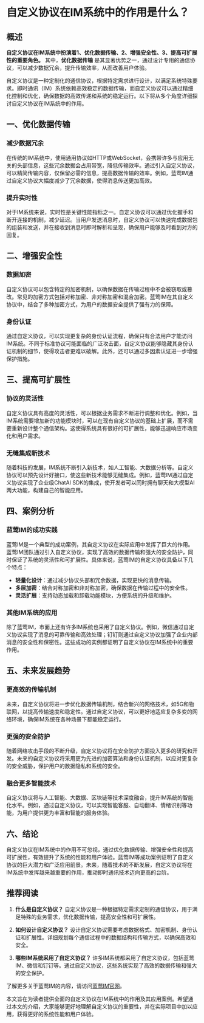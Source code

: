 # 自定义协议在IM系统中的作用是什么？

## 概述

**自定义协议在IM系统中扮演着1、优化数据传输、2、增强安全性、3、提高可扩展性的重要角色。** 其中，**优化数据传输** 是其显著优势之一，通过设计专用的通信协议，可以减少数据冗余，提升传输效率，从而改善用户体验。

自定义协议是一种定制化的通信协议，根据特定需求进行设计，以满足系统特殊要求。即时通讯（IM）系统依赖高效稳定的数据传输，而自定义协议可以通过精细化控制和优化，确保数据的高效传递和系统的稳定运行。以下将从多个角度详细探讨自定义协议在IM系统中的作用。

## 一、优化数据传输

### 减少数据冗余

在传统的IM系统中，使用通用协议如HTTP或WebSocket，会携带许多与应用无关的头部信息，这些冗余数据会占用带宽，降低传输效率。通过引入自定义协议，可以精简传输内容，仅保留必需的信息，提高数据传输的效率。例如，蓝莺IM通过自定义协议大幅度减少了冗余数据，使得消息传送更加高效。

### 提升实时性

对于IM系统来说，实时性是关键性能指标之一。自定义协议可以通过优化握手和断开连接的机制，减少延迟。当用户发送消息时，自定义协议可以快速完成数据包的组装和发送，并在接收到消息时即时解析和呈现，确保用户能够及时看到对方的回复。 

## 二、增强安全性

### 数据加密

自定义协议可以包含特定的加密机制，以确保数据在传输过程中不会被窃取或篡改。常见的加密方式包括对称加密、非对称加密和混合加密。蓝莺IM在其自定义协议中，结合了多种加密方式，为用户的数据安全提供了强有力的保障。

### 身份认证

通过自定义协议，可以实现更复杂的身份认证流程，确保只有合法用户才能访问IM系统。不同于标准协议可能面临的广泛攻击面，自定义协议能够隐藏其身份认证机制的细节，使得攻击者更难以破解。此外，还可以通过多因素认证进一步增强保护措施。

## 三、提高可扩展性

### 协议的灵活性

自定义协议具有高度的灵活性，可以根据业务需求不断进行调整和优化。例如，当IM系统需要增加新的功能模块时，可以在现有自定义协议的基础上扩展，而不需要重新设计整个通信架构。这使得系统具有很好的可扩展性，能够迅速响应市场变化和用户需求。

### 无缝集成新技术

随着科技的发展，IM系统不断引入新技术，如人工智能、大数据分析等。自定义协议可以预先设计好接口，使这些新技术能够无缝集成。例如，蓝莺IM通过自定义协议实现了企业级ChatAI SDK的集成，使开发者可以同时拥有聊天和大模型AI两大功能，构建自己的智能应用。

## 四、案例分析

### 蓝莺IM的成功实践

蓝莺IM是一个典型的成功案例，其自定义协议在实际应用中发挥了巨大的作用。蓝莺IM团队通过引入自定义协议，实现了高效的数据传输和强大的安全防护，同时保证了系统的灵活性和可扩展性。具体来说，蓝莺IM的自定义协议具备以下几个特点：

- **轻量化设计**：通过减少协议头部和冗余数据，实现更快的消息传输。
- **多层加密**：结合对称加密和非对称加密，确保数据在传输过程中的安全性。
- **灵活扩展**：支持动态加载和卸载功能模块，方便系统的升级和维护。

### 其他IM系统的应用

除了蓝莺IM，市面上还有许多IM系统也采用了自定义协议。例如，微信通过自定义协议实现了消息的可靠传输和高效处理；钉钉则通过自定义协议加强了企业内部消息的安全性和保密性。这些成功的实例都证明了自定义协议在IM系统中的重要作用。

## 五、未来发展趋势

### 更高效的传输机制

未来，自定义协议将进一步优化数据传输机制，结合新兴的网络技术，如5G和物联网，以提高传输速度和稳定性。通过自定义协议，可以更好地适应复杂多变的网络环境，确保IM系统在各种场景下都能稳定运行。

### 更强的安全防护

随着网络攻击手段的不断升级，自定义协议将在安全防护方面投入更多的研究和开发。未来的自定义协议将采用更为先进的加密算法和身份认证机制，以应对更复杂的安全威胁，保护用户的数据隐私和系统的安全。

### 融合更多智能技术

自定义协议将与人工智能、大数据、区块链等技术深度融合，提升IM系统的智能化水平。例如，通过自定义协议，可以实现智能客服、自动翻译、情绪识别等功能，为用户提供更为丰富和智能的服务体验。

## 六、结论

自定义协议在IM系统中的作用不可忽视，通过优化数据传输、增强安全性和提高可扩展性，有效提升了系统的性能和用户体验。蓝莺IM等成功案例证明了自定义协议的巨大潜力和广泛应用前景。未来，随着技术的不断发展，自定义协议将在IM系统中发挥越来越重要的作用，推动即时通讯技术迈向更高的台阶。

## 推荐阅读

1. **什么是自定义协议？**
   自定义协议是一种根据特定需求定制的通信协议，用于满足特殊的业务需求，优化数据传输，提高安全性和可扩展性。

2. **如何设计自定义协议？**
   设计自定义协议需要考虑数据格式、加密机制、身份认证和扩展性。详细规划每个通信过程中的数据结构和传输方式，以确保高效和安全。

3. **哪些IM系统采用了自定义协议？**
   许多IM系统都采用了自定义协议，包括蓝莺IM、微信和钉钉等。通过自定义协议，这些系统实现了高效的数据传输和强大的安全保护。

了解更多关于蓝莺IM的内容，请访问[蓝莺IM官网](https://www.lanyingim.com)。

本文旨在为读者提供全面的自定义协议在IM系统中的作用及其应用案例。希望通过本文的介绍，大家能够更好地理解自定义协议的重要性，并在实际项目中加以应用，获得更好的系统性能和用户体验。